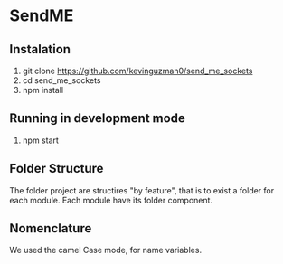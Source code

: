 
# SendME

## Instalation

1. git clone https://github.com/kevinguzman0/send_me_sockets
2. cd send_me_sockets
3. npm install

## Running in development mode

1. npm start

## Folder Structure

The folder project are structires "by feature", that is to exist a folder for each module. Each module have its folder component. 

## Nomenclature

We used the camel Case mode, for name variables.
